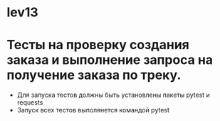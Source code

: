 # lev13
# Тесты на проверку создания заказа и выполнение запроса на получение заказа по треку.
- Для запуска тестов должны быть установлены пакеты pytest и requests
- Запуск всех тестов выполянется командой pytest
